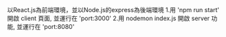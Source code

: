 以React.js為前端環境，並以Node.js的express為後端環境
1.用 'npm run start' 開啟 client 頁面, 並運行在 'port:3000'
2.用 nodemon index.js 開啟 server 功能, 並運行在 'port:8080'
